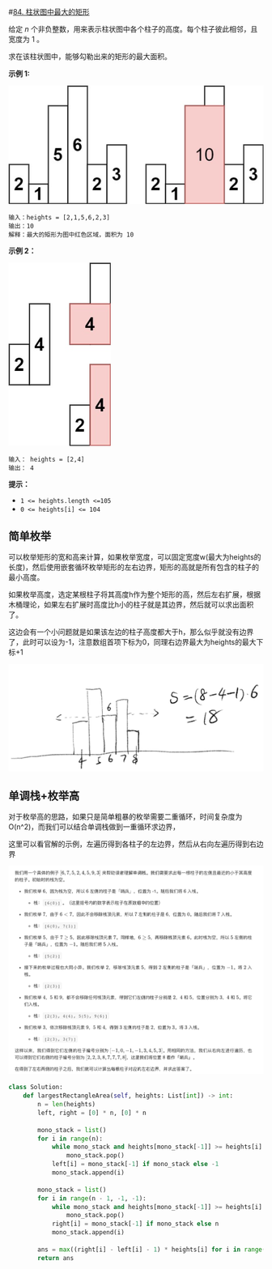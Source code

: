 #[84. 柱状图中最大的矩形](https://leetcode-cn.com/problems/largest-rectangle-in-histogram/)

给定 *n* 个非负整数，用来表示柱状图中各个柱子的高度。每个柱子彼此相邻，且宽度为 1 。

求在该柱状图中，能够勾勒出来的矩形的最大面积。

 

**示例 1:**

![img](./assets/histogram.jpg)

```
输入：heights = [2,1,5,6,2,3]
输出：10
解释：最大的矩形为图中红色区域，面积为 10
```

**示例 2：**

![img](./assets/histogram-1.jpg)

```
输入： heights = [2,4]
输出： 4
```

 

**提示：**

- `1 <= heights.length <=105`
- `0 <= heights[i] <= 104`

## 简单枚举

可以枚举矩形的宽和高来计算，如果枚举宽度，可以固定宽度w(最大为heights的长度)，然后使用嵌套循环枚举矩形的左右边界，矩形的高就是所有包含的柱子的最小高度。

如果枚举高度，选定某根柱子将其高度h作为整个矩形的高，然后左右扩展，根据木桶理论，如果左右扩展时高度比h小的柱子就是其边界，然后就可以求出面积了。

这边会有一个小问题就是如果该左边的柱子高度都大于h，那么似乎就没有边界了，此时可以设为-1，注意数组首项下标为0，同理右边界最大为heights的最大下标+1

<img src="assets/image-20200819110444915.png" alt="image-20200819110444915" style="zoom:50%;" />

## 单调栈+枚举高

对于枚举高的思路，如果只是简单粗暴的枚举需要二重循环，时间复杂度为O(n^2)，而我们可以结合单调栈做到一重循环求边界，

这里可以看官解的示例，左遍历得到各柱子的左边界，然后从右向左遍历得到右边界

<img src="assets/image-20200819111303766.png" alt="image-20200819111303766" style="zoom:50%;" />

```python
class Solution:
    def largestRectangleArea(self, heights: List[int]) -> int:
        n = len(heights)
        left, right = [0] * n, [0] * n

        mono_stack = list()
        for i in range(n):
            while mono_stack and heights[mono_stack[-1]] >= heights[i]:
                mono_stack.pop()
            left[i] = mono_stack[-1] if mono_stack else -1
            mono_stack.append(i)
        
        mono_stack = list()
        for i in range(n - 1, -1, -1):
            while mono_stack and heights[mono_stack[-1]] >= heights[i]:
                mono_stack.pop()
            right[i] = mono_stack[-1] if mono_stack else n
            mono_stack.append(i)
 
        ans = max((right[i] - left[i] - 1) * heights[i] for i in range(n)) if n > 0 else 0
        return ans

```

